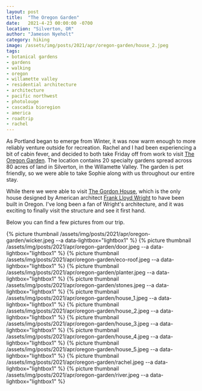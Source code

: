 ```yaml
---
layout: post
title:  "The Oregon Garden"
date:   2021-4-23 00:00:00 -0700
location: "Silverton, OR"
author: "Jameson Nyeholt"
category: hiking
image: /assets/img/posts/2021/apr/oregon-garden/house_2.jpeg
tags:
- botanical gardens
- gardens
- walking
- oregon
- willamette valley
- residential architecture
- architecture
- pacific northwest
- photolouge
- cascadia bioregion
- america
- roadtrip
- rachel
---
```


As Portland began to emerge from Winter, it was now warm enough to more reliably venture outside for recreation. <!--more-->  Rachel and I had been experiencing a bit of cabin fever, and decided to both take Friday off from work to visit [The Oregon Garden](https://www.oregongarden.org/).  The location contains 20 specialty gardens spread across 80 acres of land in Silverton, in the Willamette Valley.  The garden is pet friendly, so we were able to take Sophie along with us throughout our entire stay.  

While there we were able to visit [The Gordon House](http://thegordonhouse.org/), which is the only house designed by American architect [Frank Lloyd Wright](https://en.wikipedia.org/wiki/Frank_Lloyd_Wright) to have been built in Oregon.  I've long been a fan of Wright's architecture, and it was exciting to finally visit the structure and see it first hand.

Below you can find a few pictures from our trip.

{% picture thumbnail /assets/img/posts/2021/apr/oregon-garden/wicker.jpeg --a data-lightbox="lightbox1" %}
{% picture thumbnail /assets/img/posts/2021/apr/oregon-garden/door.jpeg --a data-lightbox="lightbox1" %}
{% picture thumbnail /assets/img/posts/2021/apr/oregon-garden/eco-roof.jpeg --a data-lightbox="lightbox1" %}
{% picture thumbnail /assets/img/posts/2021/apr/oregon-garden/planter.jpeg --a data-lightbox="lightbox1" %}
{% picture thumbnail /assets/img/posts/2021/apr/oregon-garden/stones.jpeg --a data-lightbox="lightbox1" %}
{% picture thumbnail /assets/img/posts/2021/apr/oregon-garden/house_1.jpeg --a data-lightbox="lightbox1" %}
{% picture thumbnail /assets/img/posts/2021/apr/oregon-garden/house_2.jpeg --a data-lightbox="lightbox1" %}
{% picture thumbnail /assets/img/posts/2021/apr/oregon-garden/house_3.jpeg --a data-lightbox="lightbox1" %}
{% picture thumbnail /assets/img/posts/2021/apr/oregon-garden/house_4.jpeg --a data-lightbox="lightbox1" %}
{% picture thumbnail /assets/img/posts/2021/apr/oregon-garden/house_5.jpeg --a data-lightbox="lightbox1" %}
{% picture thumbnail /assets/img/posts/2021/apr/oregon-garden/rachel.jpeg --a data-lightbox="lightbox1" %}
{% picture thumbnail /assets/img/posts/2021/apr/oregon-garden/river.jpeg --a data-lightbox="lightbox1" %}